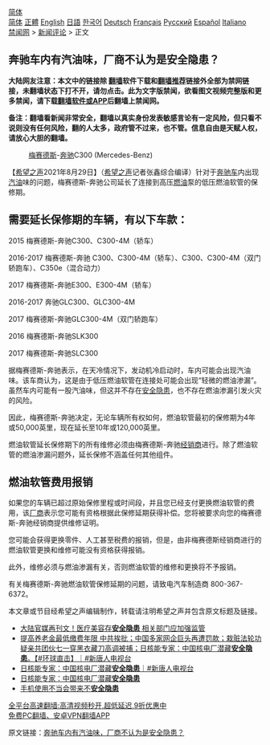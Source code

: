  <!-- 面包屑导航 --> <div class="breadcrumb"><!-- GTranslate: https://gtranslate.io/ -->  <div class="switcher notranslate">  <div class="selected">  <a href="#" onclick="return false;"> 简体</a>  </div>  <div class="option">  <a href="https://www.bannedbook.org" onclick="doGTranslate('zh-CN|zh-CN');jQuery('div.switcher div.selected a').html(jQuery(this).html());return false;" title="简体中文" class="nturl selected"> 简体</a>  <a href="https://www.bannedbook.org/zh-tw/" onclick="doGTranslate('zh-CN|zh-TW');jQuery('div.switcher div.selected a').html(jQuery(this).html());return false;" title="繁體中文" class="nturl"> 正體</a>  <a href="https://www.bannedbook.org/en/" onclick="doGTranslate('zh-CN|en');jQuery('div.switcher div.selected a').html(jQuery(this).html());return false;" title="English" class="nturl"> English</a>  <a href="https://www.bannedbook.org/ja/" onclick="doGTranslate('zh-CN|ja');jQuery('div.switcher div.selected a').html(jQuery(this).html());return false;" title="日本語" class="nturl"> 日語</a>  <a href="https://www.bannedbook.org/ko/" onclick="doGTranslate('zh-CN|ko');jQuery('div.switcher div.selected a').html(jQuery(this).html());return false;" title="한국어" class="nturl"> 한국어</a>  <a href="https://www.bannedbook.org/de/" onclick="doGTranslate('zh-CN|de');jQuery('div.switcher div.selected a').html(jQuery(this).html());return false;" title="Deutsch" class="nturl"> Deutsch</a>  <a href="https://www.bannedbook.org/fr/" onclick="doGTranslate('zh-CN|fr');jQuery('div.switcher div.selected a').html(jQuery(this).html());return false;" title="Français" class="nturl"> Français</a>  <a href="https://www.bannedbook.org/ru/" onclick="doGTranslate('zh-CN|ru');jQuery('div.switcher div.selected a').html(jQuery(this).html());return false;" title="Русский" class="nturl"> Русский</a>  <a href="https://www.bannedbook.org/es/" onclick="doGTranslate('zh-CN|es');jQuery('div.switcher div.selected a').html(jQuery(this).html());return false;" title="Español" class="nturl"> Español</a>  <a href="https://www.bannedbook.org/it/" onclick="doGTranslate('zh-CN|it');jQuery('div.switcher div.selected a').html(jQuery(this).html());return false;" title="Italiano" class="nturl"> Italiano</a>  </div>  </div>      <div class='breadcrumb-sub'><!-- Breadcrumb NavXT 6.3.0 --> <a href="https://www.bannedbook.org/" class="home">禁闻网</a> &gt; <a href="https://www.bannedbook.org/bnews/comments/" class="category">新闻评论</a> &gt; 正文</div></div><h2>奔驰车内有汽油味，厂商不认为是安全隐患？</h2> <p class="notice"><b>大陆网友注意：本文中的链接除 <a href="https://github.com/bannedbook/fanqiang" >翻墙</a>软件下载和<a href="https://github.com/killgcd/justmysocks/blob/master/README.md">翻墙推荐</a>链接外全部为禁网链接，未翻墙状态下打不开，请勿点击。此为文字版禁闻，欲看图文视频完整版和更多禁闻，请下载<a href="https://github.com/bannedbook/fanqiang">翻墙软件或APP</a>后翻墙上禁闻网。</p><p>备注：翻墙看新闻非常安全，翻墙以真实身份发表敏感言论有一定风险，但只看不说则没有任何风险，翻的人太多，政府管不过来，也不管。信息自由是天赋人权，请放心大胆的翻墙。</b></p>  <div class="entry"> <figure> <p><figcaption><a href="https://www.bannedbook.org/bnews/tag/%E6%A2%85%E8%B5%9B%E5%BE%B7%E6%96%AF/" class="st_tag internal_tag" rel="tag" title="标签 梅赛德斯 下的日志">梅赛德斯</a>-<a href="https://www.bannedbook.org/bnews/tag/%e5%a5%94%e9%a9%b0/" class="st_tag internal_tag" rel="tag" title="标签 奔驰 下的日志">奔驰</a>C300 (Mercedes-Benz)</figcaption></figure> <p>【<span class='wp_keywordlink_affiliate'><a href="https://www.soundofhope.org" title="希望之声" target="_blank">希望之声</a></span>2021年8月29日】（<a href="https://www.bannedbook.org/bnews/tag/%e5%b8%8c%e6%9c%9b%e4%b9%8b%e5%a3%b0/" class="st_tag internal_tag" rel="tag" title="标签 希望之声 下的日志">希望之声</a>记者张鑫综合编译）针对于<a href="https://www.bannedbook.org/bnews/tag/%E5%A5%94%E9%A9%B0%E8%BD%A6/" class="st_tag internal_tag" rel="tag" title="标签 奔驰车 下的日志">奔驰车</a>内出现<a href="https://www.bannedbook.org/bnews/tag/%e6%b1%bd%e6%b2%b9/" class="st_tag internal_tag" rel="tag" title="标签 汽油 下的日志">汽油</a>味的问题，梅赛德斯-奔驰公司延长了连接到高压<a href="https://www.bannedbook.org/bnews/tag/%E7%87%83%E6%B2%B9/" class="st_tag internal_tag" rel="tag" title="标签 燃油 下的日志">燃油</a>泵的低压燃油软管的保修期。</p> <h2>需要延长保修期的车辆，有以下车款：</h2> <p>2015 梅赛德斯-奔驰C300、C300-4M（轿车）</p> <p>2016-2017 梅赛德斯-奔驰 C300、C300-4M（轿车）、C300、C300-4M（双门轿跑车）、C350e（混合动力）</p> <p>2017 梅赛德斯-奔驰E300、E300-4M（轿车）</p>  <p>2016-2017 奔驰GLC300、GLC300-4M</p> <p>2017 梅赛德斯-奔驰GLC300-4M（双门轿跑车）</p> <p>2016 梅赛德斯-奔驰SLK300</p> <p>2017 梅赛德斯-奔驰SLC300</p>  <p>据梅赛德斯-奔驰表示，在天冷情况下，发动机冷启动时，车内可能会出现汽油味。该车商认为，这是由于低压燃油软管在连接处可能会出现“轻微的燃油渗漏”。虽然车内可能有一股汽油味，但这并不存在<a href="https://www.bannedbook.org/bnews/tag/%E5%AE%89%E5%85%A8%E9%9A%90%E6%82%A3/" class="st_tag internal_tag" rel="tag" title="标签 安全隐患 下的日志">安全隐患</a>，也不存在燃油渗漏引发火灾的风险。</p> <p>因此，梅赛德斯-奔驰决定，无论车辆所有权如何，燃油软管最初的保修期为4年或50,000英里，现在延长至10年或120,000英里。</p> <p>燃油软管延长保修期下的所有维修必须由梅赛德斯-奔驰<a href="https://www.bannedbook.org/bnews/tag/%e7%bb%8f%e9%94%80%e5%95%86/" class="st_tag internal_tag" rel="tag" title="标签 经销商 下的日志">经销商</a>进行。除了燃油软管的燃油渗漏问题外，延长保修不涵盖任何其他组件。</p> <h2>燃油软管费用报销</h2> <p>如果您的车辆已超过原始保修里程或时间段，并且您已经支付更换燃油软管的费用，该<a href="https://www.bannedbook.org/bnews/tag/%E5%8E%82%E5%95%86/" class="st_tag internal_tag" rel="tag" title="标签 厂商 下的日志">厂商</a>表示您可能有资格根据此保修延期获得补偿。您将被要求向您的梅赛德斯-奔驰经销商提供维修证明。</p>  <p>您可能会获得更换零件、人工甚至税费的报销，但是，由非梅赛德斯经销商进行的燃油软管更换和维修可能没有资格获得报销。</p> <p>此外，维修必须与燃油渗漏有关，否则燃油软管的维修和更换将不予报销。</p> <p>有关梅赛德斯-奔驰燃油软管保修延期的问题，请致电汽车制造商 800-367-6372。</p> <p>本文章或节目经希望之声编辑制作，转载请注明希望之声并包含原文标题及链接。 </p>  <ul class='op-related-articles' title='相关阅读'> <li><a href='https://www.bannedbook.org/bnews/cbnews/20210809/1602908.html' target='_blank'>大陆官媒再刊文！医疗美容存<b>安全隐患</b> 相关部门应加强监管</a></li> <li><a href='https://www.bannedbook.org/bnews/bannedvideo/20210708/1583113.html' target='_blank'>提高养老金最低缴费年限 中共挨批；中国多家网企巨头再遭罚款；栽赃法轮功 疑亲共团伙七一穿黑衣藏刀高调被捕；日核能专家：中国核电厂潜藏<b>安全隐患</b>。【#环球直击】｜#新唐人电视台</a></li> <li><a href='https://www.bannedbook.org/bnews/bannedvideo/20210708/1583060.html' target='_blank'>日核能专家：中国核电厂潜藏<b>安全隐患</b>｜#新唐人电视台</a></li> <li><a href='https://www.bannedbook.org/bnews/cnnews/20210708/1583033.html' target='_blank'>日核能专家：中国核电厂潜藏<b>安全隐患</b></a></li> <li><a href='https://www.bannedbook.org/bnews/comments/20210529/1556168.html' target='_blank'>手机使用不当会带来不<b>安全隐患</b></a></li> </ul> <p class="texttj"> <a href="https://github.com/bannedbook/fanqiang/wiki/V2ray%E6%9C%BA%E5%9C%BA" target="_blank">全平台高速翻墙:高清视频秒开,超低延迟,9折优惠中</a><br/> <a href="https://github.com/bannedbook/fanqiang/wiki/%E7%A6%81%E9%97%BB%E7%BD%91%E5%AE%89%E5%8D%93%E7%BF%BB%E5%A2%99%E6%96%B0%E9%97%BBAPP" target="_blank">免费PC翻墙、安卓VPN翻墙APP</a></p><p>原文链接：<a class="src_link"  href="https://www.soundofhope.org/post/539933" target="_blank">奔驰车内有汽油味，厂商不认为是安全隐患？</a></p><a name='sharetosocial'></a>  <div style="margin-bottom:5px;padding-bottom:5px;clear:both"> <div id="archive-pix-1" class="banner-ads"> <!-- AuctionX Display platform tag START --> <div id="26318x728x90x621x_ADSLOT2" clicktrack="%%CLICK_URL_ESC%%"></div> <!-- AuctionX Display platform tag END --> </div> <div id="archive-pix-2" class="banner-ads"> <!-- AuctionX Display platform tag START --> <div id="26315x300x250x621x_ADSLOT2" clicktrack="%%CLICK_URL_ESC%%"></div> <!-- AuctionX Display platform tag END --> </div> </div>  <div id="archive-pix-1" class="banner-ads"> <!-- AuctionX Display platform tag START --> <div id="26318x728x90x621x_ADSLOT3" clicktrack="%%CLICK_URL_ESC%%"></div> <!-- AuctionX Display platform tag END --> </div> </div><!--END ENTRY--> 